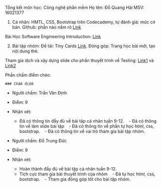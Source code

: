 Tổng kết môn học: Công nghệ phần mềm
Họ tên: Ðỗ Quang Hải
MSV: 16021377

1. Cá nhân:
HMTL, CSS, Bootstrap trên Codecademy, tự đánh giá: mức cơ bản.
Github: phần nào nắm rõ
[Link](https://github.com/QuangHaiDo/INT2208-4-2018/tree/master/DoQuangHai/Self-Studying)

Bài Học Software Engineering Introduction:
[Link](https://github.com/QuangHaiDo/INT2208-4-2018/tree/master/DoQuangHai/SE-Introduction)

2. Bài tập nhóm:
Đề tài: Tiny Cards [Link](https://github.com/truonganhhoang/INT2208-4-2018/tree/master/nhom-6). 
Ðóng góp: Trang học bài mới, tạo nội dung thẻ.

Tham gia dịch và xây dựng slide cho phần thuyết trình về Testing:
[Link1](https://github.com/truonganhhoang/SoftEng/tree/master/testing)
và [Link2](https://github.com/QuangHaiDo/INT2208-4-2018/tree/master/DoQuangHai/Testing-dich)

Phần chấm điểm chéo:

    ### Chấm điểm
- Người chấm: Trần Văn Định
- Điểm: 9
- Nhận xét:
    - Đã có thông tin đầy đủ về bài tập cá nhân tuần 9-12.
    - Đã có thông tin về làm slide bài tập
    - Đã có thông tin về phần tự học html, css, bootstrap.
    - Đã có thông tin về vai trò tham gia bài tập nhóm.
 
- Người chấm: Đỗ Trung Đức
- Điểm: 9
- Nhận xét:
    - Hoàn thành đầy đủ về bài tập cá nhân tuần 9-12.
	- Tích cực tham gia bài thuyết trình của nhóm
    - Đã tự học html, css, bootstrap.
    - Tham gia đóng góp tốt cho bài tập nhóm.
